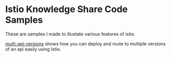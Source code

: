 # Istio Knowledge Share Code Samples

These are samples I made to illustate various features of istio.

[multi-api-versions](./multi-api-versions) shows how you can deploy and route to multiple versions of an api easily using Istio.